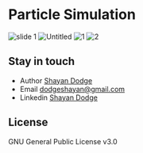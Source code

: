# Particle Simulation
![slide 1](https://user-images.githubusercontent.com/94797491/149537896-c2b79783-f52e-4081-8da1-f885d9a5db8d.png)
![Untitled](https://user-images.githubusercontent.com/94797491/152132946-1fd7f968-2486-47b3-bfd4-cba527792472.png)
![1](https://user-images.githubusercontent.com/94797491/152132950-662b8f76-3cc9-48a7-b17d-a91432fc9c3e.png)
![2](https://user-images.githubusercontent.com/94797491/152132961-19129017-485b-40be-8231-0dde6b2021f6.png)
## Stay in touch

* Author   [Shayan Dodge](https://www.researchgate.net/profile/Shayan-Dodge)
* Email    dodgeshayan@gmail.com
* Linkedin [Shayan Dodge](https://www.linkedin.com/in/shayan-dodge-441453204/)

## License

GNU General Public License v3.0
